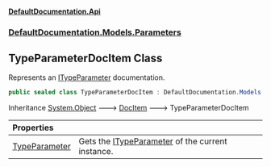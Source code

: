 #### [DefaultDocumentation\.Api](../../../../index.md 'index')
### [DefaultDocumentation\.Models\.Parameters](../../../../index.md#DefaultDocumentation.Models.Parameters 'DefaultDocumentation\.Models\.Parameters')

## TypeParameterDocItem Class

Represents an [ITypeParameter](https://github.com/icsharpcode/ILSpy 'ICSharpCode\.Decompiler\.TypeSystem\.ITypeParameter') documentation\.

```csharp
public sealed class TypeParameterDocItem : DefaultDocumentation.Models.DocItem
```

Inheritance [System\.Object](https://docs.microsoft.com/en-us/dotnet/api/System.Object 'System\.Object') &#129106; [DocItem](../../DocItem/index.md 'DefaultDocumentation\.Models\.DocItem') &#129106; TypeParameterDocItem

| Properties | |
| :--- | :--- |
| [TypeParameter](TypeParameter.md 'DefaultDocumentation\.Models\.Parameters\.TypeParameterDocItem\.TypeParameter') | Gets the [ITypeParameter](https://github.com/icsharpcode/ILSpy 'ICSharpCode\.Decompiler\.TypeSystem\.ITypeParameter') of the current instance\. |
